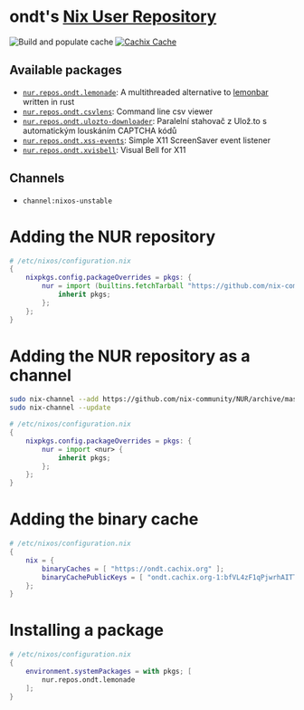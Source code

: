 # ondt's [Nix User Repository](https://github.com/nix-community/NUR)

![Build and populate cache](https://github.com/ondt/nur-packages/workflows/Build%20and%20populate%20cache/badge.svg)
[![Cachix Cache](https://img.shields.io/badge/cachix-ondt-blue.svg)](https://ondt.cachix.org)


## Available packages
- [`nur.repos.ondt.lemonade`](https://github.com/Snowlabs/lemonade): A multithreaded alternative to [lemonbar](https://github.com/krypt-n/bar) written in rust
- [`nur.repos.ondt.csvlens`](https://github.com/YS-L/csvlens): Command line csv viewer
- [`nur.repos.ondt.ulozto-downloader`](https://github.com/setnicka/ulozto-downloader): Paralelní stahovač z Ulož.to s automatickým louskáním CAPTCHA kódů
- [`nur.repos.ondt.xss-events`](https://github.com/ondt/xss-events): Simple X11 ScreenSaver event listener
- [`nur.repos.ondt.xvisbell`](https://github.com/ondt/xvisbell): Visual Bell for X11

## Channels
- `channel:nixos-unstable`




# Adding the NUR repository
```nix
# /etc/nixos/configuration.nix
{
    nixpkgs.config.packageOverrides = pkgs: {
        nur = import (builtins.fetchTarball "https://github.com/nix-community/NUR/archive/master.tar.gz") {
            inherit pkgs;
        };
    };
}
```





# Adding the NUR repository as a channel
```sh
sudo nix-channel --add https://github.com/nix-community/NUR/archive/master.tar.gz nur
sudo nix-channel --update
```
```nix
# /etc/nixos/configuration.nix
{
    nixpkgs.config.packageOverrides = pkgs: {
        nur = import <nur> {
            inherit pkgs;
        };
    };
}
```



# Adding the binary cache
```nix
# /etc/nixos/configuration.nix
{
    nix = {
        binaryCaches = [ "https://ondt.cachix.org" ];
        binaryCachePublicKeys = [ "ondt.cachix.org-1:bfVL4zF1qPjwrhAITTRqE7ZHEjNrBkqrb28ffYatMJk=" ];
    };
}
```




# Installing a package
```nix
# /etc/nixos/configuration.nix
{
    environment.systemPackages = with pkgs; [
        nur.repos.ondt.lemonade
    ];
}
```
